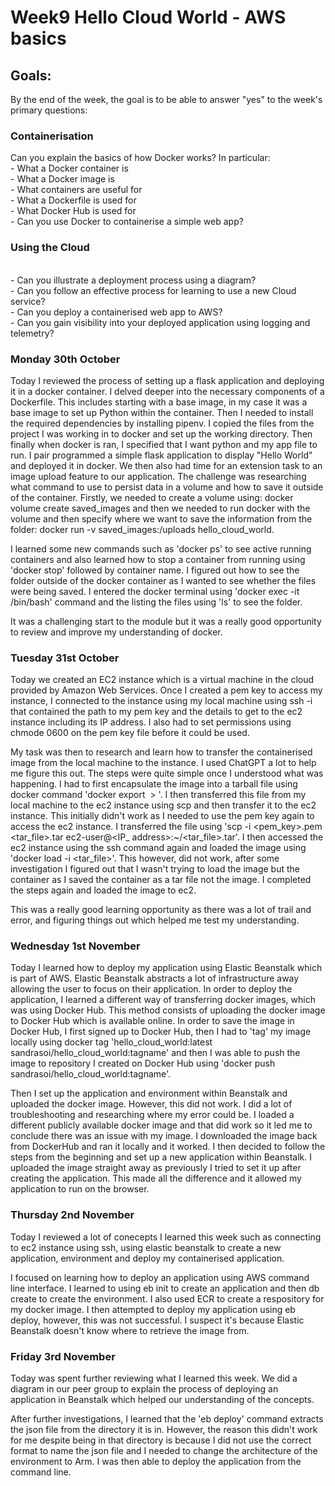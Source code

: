 <h1>Week9 Hello Cloud World - AWS basics </h1>

<h2>Goals:</h2>

By the end of the week, the goal is to be able to answer "yes" to the week's primary questions:

<h3>Containerisation</h3>
Can you explain the basics of how Docker works? In particular:<br>
- What a Docker container is<br>
- What a Docker image is<br>
- What containers are useful for<br>
- What a Dockerfile is used for<br>
- What Docker Hub is used for<br>
- Can you use Docker to containerise a simple web app?

<h3>Using the Cloud</h3><br>
- Can you illustrate a deployment process using a diagram?<br>
- Can you follow an effective process for learning to use a new Cloud service?<br>
- Can you deploy a containerised web app to AWS?<br>
- Can you gain visibility into your deployed application using logging and telemetry?

<h3>Monday 30th October</h3>
Today I reviewed the process of setting up a flask application and deploying it in a docker container. I delved deeper into the necessary components of a Dockerfile. This includes starting with a base image, in my case it was a base image to set up Python within the container. Then I needed to install the required dependencies by installing pipenv. I copied the files from the project I was working in to docker and set up the working directory. Then finally when docker is ran, I specified that I want python and my app file to run. I pair programmed a simple flask application to display "Hello World" and deployed it in docker. We then also had time for an extension task to an image upload feature to our application. The challenge was researching what command to use to persist data in a volume and how to save it outside of the container. Firstly, we needed to create a volume using: docker volume create saved_images and then we needed to run docker with the volume and then specify where we want to save the information from the folder: docker run -v saved_images:/uploads hello_cloud_world.

I learned some new commands such as 'docker ps' to see active running containers and also learned how to stop a container from running using 'docker stop' followed by container name. I figured out how to see the folder outside of the docker container as I wanted to see whether the files were being saved. I entered the docker terminal using 'docker exec -it <name of container> /bin/bash' command and the listing the files using 'ls' to see the folder. 

It was a challenging start to the module but it was a really good opportunity to review and improve my understanding of docker.

<h3>Tuesday 31st October</h3>

Today we created an EC2 instance which is a virtual machine in the cloud provided by Amazon Web Services. Once I created a pem key to access my instance, I connected to the instance using my local machine using ssh -i that contained the path to my pem key and the details to get to the ec2 instance including its IP address. 
I also had to set permissions using chmode 0600 on the pem key file before it could be used. 

My task was then to research and learn how to transfer the containerised image from the local machine to the instance. I used ChatGPT a lot to help me figure this out. The steps were quite simple once I understood what was happening. I had to first encapsulate the image into a tarball file using docker command 'docker export <image name>  > <name of tarball file>'. I then transferred this file from my local machine to the ec2 instance using scp and then transfer it to the ec2 instance. This initially didn't work as I needed to use the pem key again to access the ec2 instance. I transferred the file using 'scp -i <pem_key>.pem <tar_file>.tar ec2-user@<IP_ address>:~/<tar_file>.tar'. I then accessed the ec2 instance using the ssh command again and loaded the image using 'docker load -i <tar_file>'. This however, did not work, after some investigation I figured out that I wasn't trying to load the image but the container as I saved the container as a tar file not the image. I completed the steps again and loaded the image to ec2.

This was a really good learning opportunity as there was a lot of trail and error, and figuring things out which helped me test my understanding.

<h3>Wednesday 1st November</h3>

Today I learned how to deploy my application using Elastic Beanstalk which is part of AWS. Elastic Beanstalk abstracts a lot of infrastructure away allowing the user to focus on their application. In order to deploy the application, I learned a different way of transferring docker images, which was using Docker Hub. This method consists of uploading the docker image to Docker Hub which is available online. In order to save the image in Docker Hub, I first signed up to Docker Hub, then I had to 'tag' my image locally using docker tag 'hello_cloud_world:latest sandrasoi/hello_cloud_world:tagname' and then I was able to push the image to repository I created on Docker Hub using 'docker push sandrasoi/hello_cloud_world:tagname'. 

Then I set up the application and environment within Beanstalk and uploaded the docker image. However, this did not work. I did a lot of troubleshooting and researching where my error could be. I loaded a different publicly available docker image and that did work so it led me to conclude there was an issue with my image. I downloaded the image back from DockerHub and ran it locally and it worked. I then decided to follow the steps from the beginning and set up a new application within Beanstalk. I uploaded the image straight away as previously I tried to set it up after creating the application. This made all the difference and it allowed my application to run on the browser. 

<h3>Thursday 2nd November</h3>

Today I reviewed a lot of conecepts I learned this week such as connecting to ec2 instance using ssh, using elastic beanstalk to create a new application, environment and deploy my containerised application.

I focused on learning how to deploy an application using AWS command line interface. I learned to using eb init to create an application and then db create to create the environment. I also used ECR to create a respository for my docker image. I then attempted to deploy my application using eb deploy, however, this was not successful. I suspect it's because Elastic Beanstalk doesn't know where to retrieve the image from. 

<h3>Friday 3rd November</h3>

Today was spent further reviewing what I learned this week. We did a diagram in our peer group to explain the process of deploying an application in Beanstalk which helped our understanding of the concepts. 

After further investigations, I learned that the 'eb deploy' command extracts the json file from the directory it is in. However, the reason this didn't work for me despite being in that directory is because I did not use the correct format to name the json file and I needed to change the architecture of the environment to Arm. I was then able to deploy the application from the command line.  
